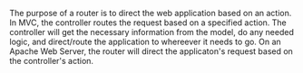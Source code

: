 The purpose of a router is to direct the web application based on an action.
In MVC, the controller routes the request based on a specified action. 
The controller will get the necessary information from the model, do any needed 
logic, and direct/route the application to whereever it needs to go. On an Apache Web 
Server, the router will direct the applicaton's request based on the controller's 
action.